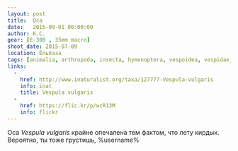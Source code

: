 ```yaml
---
layout: post
title:  Оса
date:   2015-09-01 00:00:00
author: К.С.
gear: [E-300 , 35mm macro]
shoot_date: 2015-07-09
location: Ёльбаза
tags: [animalia, arthropoda, insecta, hymenoptera, vespoidea, vespidae, vespula, vespula vulgaris]
links:
  -
    href: http://www.inaturalist.org/taxa/127777-Vespula-vulgaris
    info: inat
    title: Vespula vulgaris
  -
    href: https://flic.kr/p/wcR13M
    info: flickr
---
```


Оса _Vespula vulgaris_ крайне опечалена тем фактом, что лету кирдык. Вероятно, ты тоже грустишь, %username%
